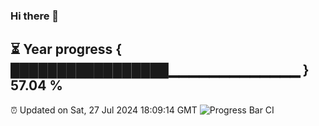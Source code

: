 ### Hi there 👋
⏳ Year progress { █████████████████▁▁▁▁▁▁▁▁▁▁▁▁▁ } 57.04 %
---
⏰ Updated on Sat, 27 Jul 2024 18:09:14 GMT
![Progress Bar CI](https://github.com/Moyi321/Moyi321/workflows/Progress%20Bar%20CI/badge.svg)
